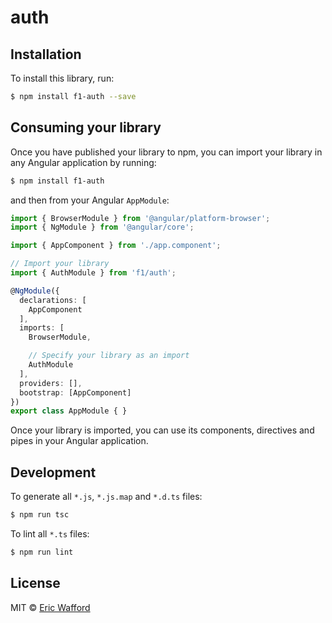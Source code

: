 # auth

## Installation

To install this library, run:

```bash
$ npm install f1-auth --save
```

## Consuming your library

Once you have published your library to npm, you can import your library in any Angular application by running:

```bash
$ npm install f1-auth
```

and then from your Angular `AppModule`:

```typescript
import { BrowserModule } from '@angular/platform-browser';
import { NgModule } from '@angular/core';

import { AppComponent } from './app.component';

// Import your library
import { AuthModule } from 'f1/auth';

@NgModule({
  declarations: [
    AppComponent
  ],
  imports: [
    BrowserModule,

    // Specify your library as an import
    AuthModule
  ],
  providers: [],
  bootstrap: [AppComponent]
})
export class AppModule { }
```

Once your library is imported, you can use its components, directives and pipes in your Angular application.

## Development

To generate all `*.js`, `*.js.map` and `*.d.ts` files:

```bash
$ npm run tsc
```

To lint all `*.ts` files:

```bash
$ npm run lint
```

## License

MIT © [Eric Wafford](mailto:eric.wafford@fellowshipone.com)
